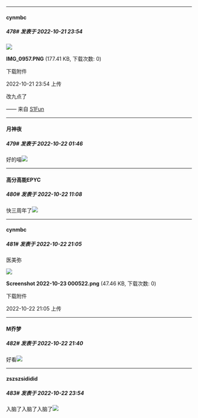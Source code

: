 

*****

####  cynmbc  
##### 478#       发表于 2022-10-21 23:54

<img src="https://img.saraba1st.com/forum/202210/21/235410y8wdz1tp668plt1s.png" referrerpolicy="no-referrer">

<strong>IMG_0957.PNG</strong> (177.41 KB, 下载次数: 0)

下载附件

2022-10-21 23:54 上传

 改九点了

—— 来自 [S1Fun](https://s1fun.koalcat.com)



*****

####  月神夜  
##### 479#       发表于 2022-10-22 01:46

好的喵<img src="https://static.saraba1st.com/image/smiley/face2017/033.png" referrerpolicy="no-referrer">



*****

####  高分高能EPYC  
##### 480#       发表于 2022-10-22 11:08

快三周年了<img src="https://static.saraba1st.com/image/smiley/face2017/034.png" referrerpolicy="no-referrer">



*****

####  cynmbc  
##### 481#       发表于 2022-10-22 21:05

医美弥

<img src="https://img.saraba1st.com/forum/202210/22/210532nqbqhghtq1rs5h22.png" referrerpolicy="no-referrer">

<strong>Screenshot 2022-10-23 000522.png</strong> (47.46 KB, 下载次数: 0)

下载附件

2022-10-22 21:05 上传



*****

####  M乔梦  
##### 482#       发表于 2022-10-22 21:40

好看<img src="https://static.saraba1st.com/image/smiley/face2017/074.png" referrerpolicy="no-referrer">



*****

####  zszszsididid  
##### 483#       发表于 2022-10-22 23:54

入脑了入脑了入脑了<img src="https://static.saraba1st.com/image/smiley/face2017/211.gif" referrerpolicy="no-referrer">

